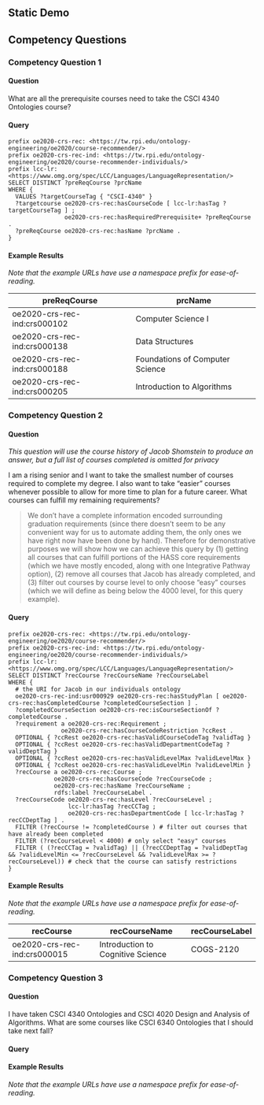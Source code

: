 ---
---

## Static Demo

## Competency Questions

### Competency Question 1
#### Question
What are all the prerequisite courses need to take the CSCI 4340 Ontologies course?

#### Query
```sparql
prefix oe2020-crs-rec: <https://tw.rpi.edu/ontology-engineering/oe2020/course-recommender/>
prefix oe2020-crs-rec-ind: <https://tw.rpi.edu/ontology-engineering/oe2020/course-recommender-individuals/>
prefix lcc-lr: <https://www.omg.org/spec/LCC/Languages/LanguageRepresentation/>
SELECT DISTINCT ?preReqCourse ?prcName
WHERE {  
  VALUES ?targetCourseTag { "CSCI-4340" }
  ?targetcourse oe2020-crs-rec:hasCourseCode [ lcc-lr:hasTag ?targetCourseTag ] ;
                oe2020-crs-rec:hasRequiredPrerequisite+ ?preReqCourse .
  ?preReqCourse oe2020-crs-rec:hasName ?prcName .
}
```

#### Example Results
*Note that the example URLs have use a namespace prefix for ease-of-reading.*

| preReqCourse                 | prcName                         |
|------------------------------|---------------------------------|
| oe2020-crs-rec-ind:crs000102 | Computer Science I              |
| oe2020-crs-rec-ind:crs000138 | Data Structures                 |
| oe2020-crs-rec-ind:crs000188 | Foundations of Computer Science |
| oe2020-crs-rec-ind:crs000205 | Introduction to Algorithms      |

### Competency Question 2
#### Question
*This question will use the course history of Jacob Shomstein to produce an answer, but a full list of courses completed is omitted for privacy*

I am a rising senior and I want to take the smallest number of courses required to complete my degree. I also want to take “easier” courses whenever possible to allow for more time to plan for a future career. What courses can fulfill my remaining requirements? 

> We don’t have a complete information encoded surrounding graduation requirements (since there doesn’t seem to be any convenient way for us to automate adding them, the only ones we have right now have been done by hand). Therefore for demonstrative purposes we will show how we can achieve this query by (1) getting all courses that can fulfill portions of the HASS core requirements (which we have mostly encoded, along with one Integrative Pathway option), (2) remove all courses that Jacob has already completed, and (3) filter out courses by course level to only choose “easy” courses (which we will define as being below the 4000 level, for this query example). 

#### Query
```sparql
prefix oe2020-crs-rec: <https://tw.rpi.edu/ontology-engineering/oe2020/course-recommender/>
prefix oe2020-crs-rec-ind: <https://tw.rpi.edu/ontology-engineering/oe2020/course-recommender-individuals/>
prefix lcc-lr: <https://www.omg.org/spec/LCC/Languages/LanguageRepresentation/>
SELECT DISTINCT ?recCourse ?recCourseName ?recCourseLabel
WHERE {
  # the URI for Jacob in our individuals ontology
  oe2020-crs-rec-ind:usr000929 oe2020-crs-rec:hasStudyPlan [ oe2020-crs-rec:hasCompletedCourse ?completedCourseSection ] .
  ?completedCourseSection oe2020-crs-rec:isCourseSectionOf ?completedCourse .
  ?requirement a oe2020-crs-rec:Requirement ;
               oe2020-crs-rec:hasCourseCodeRestriction ?ccRest .
  OPTIONAL { ?ccRest oe2020-crs-rec:hasValidCourseCodeTag ?validTag }
  OPTIONAL { ?ccRest oe2020-crs-rec:hasValidDepartmentCodeTag ?validDeptTag }
  OPTIONAL { ?ccRest oe2020-crs-rec:hasValidLevelMax ?validLevelMax }
  OPTIONAL { ?ccRest oe2020-crs-rec:hasValidLevelMin ?validLevelMin }
  ?recCourse a oe2020-crs-rec:Course ;
             oe2020-crs-rec:hasCourseCode ?recCourseCode ;
             oe2020-crs-rec:hasName ?recCourseName ;
             rdfs:label ?recCourseLabel .
  ?recCourseCode oe2020-crs-rec:hasLevel ?recCourseLevel ;
                 lcc-lr:hasTag ?recCCTag ;
                 oe2020-crs-rec:hasDepartmentCode [ lcc-lr:hasTag ?recCCDeptTag ] .
  FILTER (?recCourse != ?completedCourse ) # filter out courses that have already been completed
  FILTER (?recCourseLevel < 4000) # only select "easy" courses
  FILTER ( (?recCCTag = ?validTag) || (?recCCDeptTag = ?validDeptTag && ?validLevelMin <= ?recCourseLevel && ?validLevelMax >= ?recCourseLevel)) # check that the course can satisfy restrictions
}
```

#### Example Results
*Note that the example URLs have use a namespace prefix for ease-of-reading.*

| recCourse                    | recCourseName                     | recCourseLabel |
|------------------------------|-----------------------------------|----------------|
| oe2020-crs-rec-ind:crs000015 | Introduction to Cognitive Science | COGS-2120      |

### Competency Question 3
#### Question
I have taken CSCI 4340 Ontologies and CSCI 4020 Design and Analysis of Algorithms. What are some courses like CSCI 6340 Ontologies that I should take next fall?

#### Query



#### Example Results
*Note that the example URLs have use a namespace prefix for ease-of-reading.*


